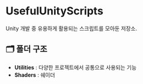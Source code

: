 # UsefulUnityScripts

Unity 개발 중 유용하게 활용되는 스크립트를 모아둔 저장소.

## 🗂 폴더 구조
- **Utilities** : 다양한 프로젝트에서 공통으로 사용되는 기능
- **Shaders** : 쉐이더
